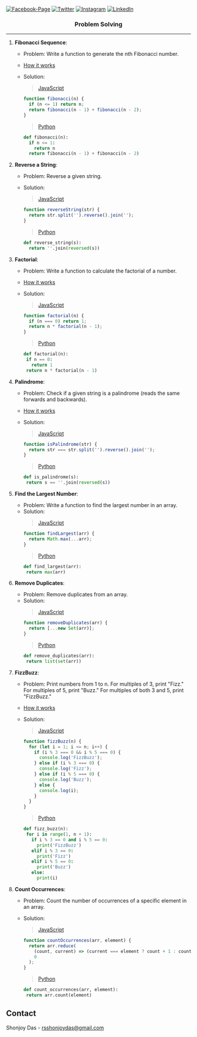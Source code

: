 [![Facebook-Page][facebook-shield]][facebook-url]
[![Twitter][twitter-shield]][twitter-url]
[![Instagram][instagram-shield]][instagram-url]
[![LinkedIn][linkedin-shield]][linkedin-url]

<p align="center">
  <h3 align="center">Problem Solving</h3>
</p>

---

1. **Fibonacci Sequence**:

   - Problem: Write a function to generate the nth Fibonacci number.
   - [How it works](./how-it-work/fibonacci.md)
   - Solution:

     > [JavaScript](https://replit.com/@rsshonjoydas/Fibonacci-Sequence-JavaScript)

     ```javascript
     function fibonacci(n) {
       if (n <= 1) return n;
       return fibonacci(n - 1) + fibonacci(n - 2);
     }
     ```

     > [Python](https://replit.com/@rsshonjoydas/Fibonacci-Sequence-Python)

     ```python
     def fibonacci(n):
       if n <= 1:
         return n
       return fibonacci(n - 1) + fibonacci(n - 2)
     ```

2. **Reverse a String**:

   - Problem: Reverse a given string.
   - Solution:

     > [JavaScript](https://replit.com/@rsshonjoydas/Reverse-a-String-JavaScript)

     ```javascript
     function reverseString(str) {
       return str.split('').reverse().join('');
     }
     ```

     > [Python](https://replit.com/@rsshonjoydas/Reverse-a-String-Python)

     ```python
     def reverse_string(s):
       return ''.join(reversed(s))
     ```

3. **Factorial**:

   - Problem: Write a function to calculate the factorial of a number.
   - [How it works](./how-it-work/factorial.md)
   - Solution:

     > [JavaScript](https://replit.com/@rsshonjoydas/Factorial-JavaScript)

     ```javascript
     function factorial(n) {
       if (n === 0) return 1;
       return n * factorial(n - 1);
     }
     ```

     > [Python](https://replit.com/@rsshonjoydas/Factorial-Python)

     ```python
     def factorial(n):
      if n == 0:
        return 1
      return n * factorial(n - 1)
     ```

4. **Palindrome**:

   - Problem: Check if a given string is a palindrome (reads the same forwards and backwards).
   - [How it works](./how-it-work/palindrome.md)
   - Solution:

     > [JavaScript](https://replit.com/@rsshonjoydas/Palindrome-JavaScript)

     ```javascript
     function isPalindrome(str) {
       return str === str.split('').reverse().join('');
     }
     ```

     > [Python](https://replit.com/@rsshonjoydas/Palindrome-Python)

     ```python
     def is_palindrome(s):
      return s == ''.join(reversed(s))
     ```

5. **Find the Largest Number**:

   - Problem: Write a function to find the largest number in an array.
   - Solution:
     > [JavaScript](https://replit.com/@rsshonjoydas/Find-the-Largest-Number-JavaScript)
     ```javascript
     function findLargest(arr) {
       return Math.max(...arr);
     }
     ```
     > [Python](https://replit.com/@rsshonjoydas/Find-the-Largest-Number-Python)
     ```python
     def find_largest(arr):
      return max(arr)
     ```

6. **Remove Duplicates**:

   - Problem: Remove duplicates from an array.
   - Solution:
     > [JavaScript](https://replit.com/@rsshonjoydas/Remove-Duplicates-JavaScript)
     ```javascript
     function removeDuplicates(arr) {
       return [...new Set(arr)];
     }
     ```
     > [Python](https://replit.com/@rsshonjoydas/Remove-Duplicates-Python)
     ```python
     def remove_duplicates(arr):
      return list(set(arr))
     ```

7. **FizzBuzz**:

   - Problem: Print numbers from 1 to n. For multiples of 3, print "Fizz." For multiples of 5, print "Buzz." For multiples of both 3 and 5, print "FizzBuzz."
   - [How it works](./how-it-work/fizzbuzz.md)
   - Solution:

     > [JavaScript](https://replit.com/@rsshonjoydas/FizzBuzz-JavaScript)

     ```javascript
     function fizzBuzz(n) {
       for (let i = 1; i <= n; i++) {
         if (i % 3 === 0 && i % 5 === 0) {
           console.log('FizzBuzz');
         } else if (i % 3 === 0) {
           console.log('Fizz');
         } else if (i % 5 === 0) {
           console.log('Buzz');
         } else {
           console.log(i);
         }
       }
     }
     ```

     > [Python](https://replit.com/@rsshonjoydas/FizzBuzz-Python)

     ```python
     def fizz_buzz(n):
      for i in range(1, n + 1):
        if i % 3 == 0 and i % 5 == 0:
          print('FizzBuzz')
        elif i % 3 == 0:
          print('Fizz')
        elif i % 5 == 0:
          print('Buzz')
        else:
          print(i)
     ```

8. **Count Occurrences**:

   - Problem: Count the number of occurrences of a specific element in an array.
   - Solution:

     > [JavaScript](https://replit.com/@rsshonjoydas/Count-Occurrences-JavaScript)

     ```javascript
     function countOccurrences(arr, element) {
       return arr.reduce(
         (count, current) => (current === element ? count + 1 : count),
         0
       );
     }
     ```

     > [Python](https://replit.com/@rsshonjoydas/Count-Occurrences-Python)

     ```python
     def count_occurrences(arr, element):
      return arr.count(element)
     ```

<!-- CONTACT -->

## Contact

Shonjoy Das - [rsshonjoydas@gmail.com](mailto:rsshonjoydas@gmail.com)

<!-- MARKDOWN LINKS & IMAGES -->

[facebook-shield]: https://img.shields.io/badge/-Facebook-black.svg?style=flat-square&logo=facebook&color=555&logoColor
[facebook-url]: https://facebook.com/rsshonjoydas
[twitter-shield]: https://img.shields.io/badge/-Twitter-black.svg?style=flat-square&logo=twitter&color=555&logoColor
[twitter-url]: https://twitter.com/rsshonjoydas
[instagram-shield]: https://img.shields.io/badge/-Instagram-black.svg?style=flat-square&logo=instagram&color=555&logoColor
[instagram-url]: https://instagram.com/rsshonjoydas
[linkedin-shield]: https://img.shields.io/badge/-LinkedIn-black.svg?style=flat-square&logo=linkedin&colorB
[linkedin-url]: https://linkedin.com/in/rsshonjoydas
